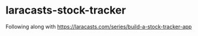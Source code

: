 # laracasts-stock-tracker
Following along with https://laracasts.com/series/build-a-stock-tracker-app
